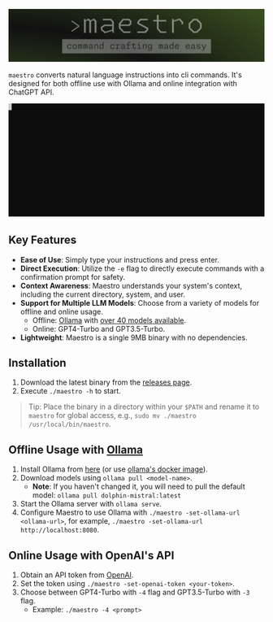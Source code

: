 ![maestro banner](banner.png)

`maestro` converts natural language instructions into cli commands. It's designed for both offline use with Ollama and online integration with ChatGPT API.

![](maestro.svg)


## Key Features

- **Ease of Use**: Simply type your instructions and press enter.
- **Direct Execution**: Utilize the `-e` flag to directly execute commands with a confirmation prompt for safety.
- **Context Awareness**: Maestro understands your system's context, including the current directory, system, and user.
- **Support for Multiple LLM Models**: Choose from a variety of models for offline and online usage.
  - Offline: [Ollama](https://ollama.ai) with [over 40 models available](https://ollama.ai/library).
  - Online: GPT4-Turbo and GPT3.5-Turbo.
- **Lightweight**: Maestro is a single 9MB binary with no dependencies.

## Installation

1. Download the latest binary from the [releases page](https://github.com/pluja/maestro/releases).
2. Execute `./maestro -h` to start.

> Tip: Place the binary in a directory within your `$PATH` and rename it to `maestro` for global access, e.g., `sudo mv ./maestro /usr/local/bin/maestro`.

## Offline Usage with [Ollama](https://ollama.ai)

1. Install Ollama from [here](https://ollama.ai/download) (or use [ollama's docker image](https://hub.docker.com/r/ollama/ollama)).
2. Download models using `ollama pull <model-name>`. 
   - **Note**: If you haven't changed it, you will need to pull the default model: `ollama pull dolphin-mistral:latest`
3. Start the Ollama server with `ollama serve`.
4. Configure Maestro to use Ollama with `./maestro -set-ollama-url <ollama-url>`, for example, `./maestro -set-ollama-url http://localhost:8080`.

## Online Usage with OpenAI's API

1. Obtain an API token from [OpenAI](https://platform.openai.com/).
2. Set the token using `./maestro -set-openai-token <your-token>`.
3. Choose between GPT4-Turbo with `-4` flag and GPT3.5-Turbo with `-3` flag.
    - Example: `./maestro -4 <prompt>`